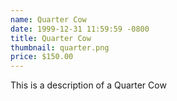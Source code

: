 ```yaml
---
name: Quarter Cow
date: 1999-12-31 11:59:59 -0800
title: Quarter Cow
thumbnail: quarter.png
price: $150.00
---
```

This is a description of a Quarter Cow